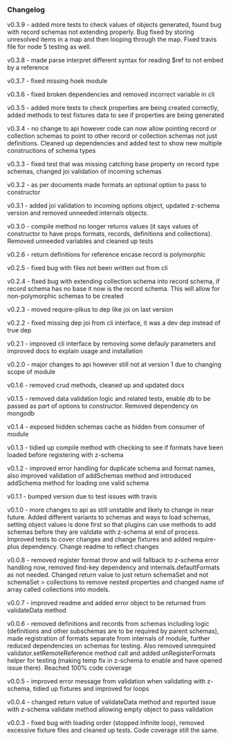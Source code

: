 ### Changelog

v0.3.9 - added more tests to check values of objects generated, found bug with record schemas not extending properly.  Bug fixed by storing unresolved items in a map and then looping through the map.  Fixed travis file for node 5 testing as well.

v0.3.8 - made parse interpret different syntax for reading $ref to not embed by a reference

v0.3.7 - fixed missing hoek module

v0.3.6 - fixed broken dependencies and removed incorrect variable in cli

v0.3.5 - added more tests to check properties are being created correctly, added methods to test fixtures data to see if properties are being generated

v0.3.4 - no change to api however code can now allow pointing record or collection schemas to point to other record or collection schemas not just definitions.  Cleaned up dependencies and added test to show new multiple constructions of schema types

v0.3.3 - fixed test that was missing catching base property on record type schemas, changed joi validation of incoming schemas

v0.3.2 - as per documents made formats an optional option to pass to constructor

v0.3.1 - added joi validation to incoming options object, updated z-schema version and removed unneeded internals objects.

v0.3.0 - compile method no longer returns values (it says values of constructor to have props formats, records, definitions and collections).  Removed unneeded variables and cleaned up tests

v0.2.6 - return definitions for reference encase record is polymorphic

v0.2.5 - fixed bug with files not been written out from cli

v0.2.4 - fixed bug with extending collection schema into record schema, if record schema has no base it now is the record schema.  This will allow for non-polymorphic schemas to be created

v0.2.3 - moved require-plkus to dep like joi on last version

v0.2.2 - fixed missing dep joi from cli interface, it was a dev dep instead of true dep

v0.2.1 - improved cli interface by removing some defauly parameters and improved docs to explain usage and installation

v0.2.0 - major changes to api however still not at version 1 due to changing scope of module

v0.1.6 - removed crud methods, cleaned up and updated docs

v0.1.5 - removed data validation logic and related tests, enable db to be passed as part of options to constructor.  Removed dependency on mongodb

v0.1.4 - exposed hidden schemas cache as hidden from consumer of module

v0.1.3 - tidied up compile method with checking to see if formats have been loaded before registering with z-schema

v0.1.2 - improved error handling for duplicate schema and format names, also improved validation of addSchemas method and introduced addSchema method for loading one valid schema

v0.1.1 - bumped version due to test issues with travis

v0.1.0 - more changes to api as still unstable and likely to change in near future.  Added different variants to schemas and ways to load schemas, setting object values is done first so that plugins can use methods to add schemas before they are validate with z-schema at end of process.  Improved tests to cover changes and change fixtures and added require-plus dependency.  Change readme to reflect changes

v0.0.8 - removed register format throw and will fallback to z-schema error handling now, removed find-key dependency and internals.defaultFormats as not needed.  Changed return value to just return schemaSet and not schemaSet > collections to remove nested properties and changed name of array called collections into models.

v0.0.7 - improved readme and added error object to be returned from validateData method

v0.0.6 - removed definitions and records from schemas including logic (definitions and other subschemas are to be required by parent schemas), made registration of formats separate from internals of module, further reduced dependencies on schemas for testing.  Also removed unrequired validator.setRemoteReference method call and added unRegisterFormats helper for testing (making temp fix in z-schema to enable and have opened issue there).  Reached 100% code coverage

v0.0.5 - improved error message from validation when validating with z-schema, tidied up fixtures and improved for loops

v0.0.4 - changed return value of validateData method and reported issue with z-schema validate method allowing empty object to pass validation

v0.0.3 - fixed bug with loading order (stopped infinite loop), removed excessive fixture files and cleaned up tests.  Code coverage still the same.
